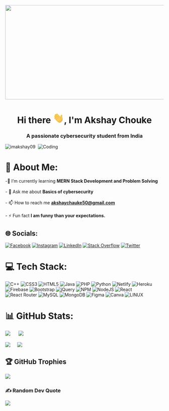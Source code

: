 <p align="center">
  <img src="https://media.tenor.com/iVCiM9W7cvYAAAAd/welcome.gif"  width = "1000"  height="300"/>
</p>

<h1 align="center">Hi there <img src="https://raw.githubusercontent.com/ABSphreak/ABSphreak/master/gifs/Hi.gif" width="35px" height="auto" >, I'm Akshay Chouke</h1>
<h3 align="center">A passionate cybersecurity student from India</h3>
<img align="right" alt="Coding" width="400" src="https://www.esds.co.in/blog/wp-content/uploads/2020/01/leaky-cloud-3.gif">

<p align="left"> <img src="https://komarev.com/ghpvc/?username=imakshay09&label=Profile%20views&color=0e75b6&style=flat" alt="imakshay09" /> </p>

# 💫 About Me:
-🌱 I’m currently learning **MERN Stack Development and Problem Solving**<br><br>- 💬 Ask me about **Basics of cybersecurity**<br><br>- 📫 How to reach me **akshaychauke50@gmail.com**<br><br>- ⚡ Fun fact **I am funny than your expectations.**


## 🌐 Socials:
[![Facebook](https://img.shields.io/badge/Facebook-%231877F2.svg?logo=Facebook&logoColor=white)](https://facebook.com/akshay.chauke) [![Instagram](https://img.shields.io/badge/Instagram-%23E4405F.svg?logo=Instagram&logoColor=white)](https://instagram.com/akshaychauke50) [![LinkedIn](https://img.shields.io/badge/LinkedIn-%230077B5.svg?logo=linkedin&logoColor=white)](https://linkedin.com/in/akshay-chouke-02103a213) [![Stack Overflow](https://img.shields.io/badge/-Stackoverflow-FE7A16?logo=stack-overflow&logoColor=white)](https://stackoverflow.com/users/17363552) [![Twitter](https://img.shields.io/badge/Twitter-%231DA1F2.svg?logo=Twitter&logoColor=white)](https://twitter.com/akshay_chouke) 

# 💻 Tech Stack:
![C++](https://img.shields.io/badge/c++-%2300599C.svg?style=for-the-badge&logo=c%2B%2B&logoColor=white) ![CSS3](https://img.shields.io/badge/css3-%231572B6.svg?style=for-the-badge&logo=css3&logoColor=white) ![HTML5](https://img.shields.io/badge/html5-%23E34F26.svg?style=for-the-badge&logo=html5&logoColor=white) ![Java](https://img.shields.io/badge/java-%23ED8B00.svg?style=for-the-badge&logo=java&logoColor=white) ![PHP](https://img.shields.io/badge/php-%23777BB4.svg?style=for-the-badge&logo=php&logoColor=white) ![Python](https://img.shields.io/badge/python-3670A0?style=for-the-badge&logo=python&logoColor=ffdd54) ![Netlify](https://img.shields.io/badge/netlify-%23000000.svg?style=for-the-badge&logo=netlify&logoColor=#00C7B7) ![Heroku](https://img.shields.io/badge/heroku-%23430098.svg?style=for-the-badge&logo=heroku&logoColor=white) ![Firebase](https://img.shields.io/badge/firebase-%23039BE5.svg?style=for-the-badge&logo=firebase) ![Bootstrap](https://img.shields.io/badge/bootstrap-%23563D7C.svg?style=for-the-badge&logo=bootstrap&logoColor=white) ![jQuery](https://img.shields.io/badge/jquery-%230769AD.svg?style=for-the-badge&logo=jquery&logoColor=white) ![NPM](https://img.shields.io/badge/NPM-%23000000.svg?style=for-the-badge&logo=npm&logoColor=white) ![NodeJS](https://img.shields.io/badge/node.js-6DA55F?style=for-the-badge&logo=node.js&logoColor=white) ![React](https://img.shields.io/badge/react-%2320232a.svg?style=for-the-badge&logo=react&logoColor=%2361DAFB) ![React Router](https://img.shields.io/badge/React_Router-CA4245?style=for-the-badge&logo=react-router&logoColor=white) ![MySQL](https://img.shields.io/badge/mysql-%2300f.svg?style=for-the-badge&logo=mysql&logoColor=white) ![MongoDB](https://img.shields.io/badge/MongoDB-%234ea94b.svg?style=for-the-badge&logo=mongodb&logoColor=white) 	![Figma](https://img.shields.io/badge/figma-%23F24E1E.svg?style=for-the-badge&logo=figma&logoColor=white) ![Canva](https://img.shields.io/badge/Canva-%2300C4CC.svg?style=for-the-badge&logo=Canva&logoColor=white) ![LINUX](https://img.shields.io/badge/Linux-FCC624?style=for-the-badge&logo=linux&logoColor=black)

# 📊 GitHub Stats:
![](https://github-readme-stats.vercel.app/api?username=imakshay09&theme=tokyonight&hide_border=false&include_all_commits=false&count_private=false) <span>&nbsp;&emsp;</span>
![](https://github-readme-streak-stats.herokuapp.com/?user=imakshay09&theme=tokyonight&hide_border=false)<br/><br/>
![](https://github-contributor-stats.vercel.app/api?username=imakshay09&limit=5&theme=tokyonight&combine_all_yearly_contributions=true)<span>&nbsp;&emsp;</span>
![](https://github-readme-stats.vercel.app/api/top-langs/?username=imakshay09&theme=tokyonight&hide_border=false&include_all_commits=false&count_private=false&layout=compact) 

## 🏆 GitHub Trophies
![](https://github-profile-trophy.vercel.app/?username=imakshay09&theme=dracula&no-frame=false&no-bg=true&margin-w=4)

### ✍️ Random Dev Quote
![](https://quotes-github-readme.vercel.app/api?type=horizontal&theme=radical)



<!-- Proudly created with GPRM ( https://gprm.itsvg.in ) -->
